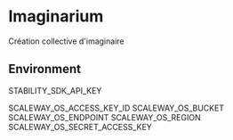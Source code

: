 # Imaginarium

Création collective d'imaginaire

## Environment

STABILITY_SDK_API_KEY

SCALEWAY_OS_ACCESS_KEY_ID
SCALEWAY_OS_BUCKET
SCALEWAY_OS_ENDPOINT
SCALEWAY_OS_REGION
SCALEWAY_OS_SECRET_ACCESS_KEY